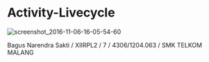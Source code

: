 # Activity-Livecycle

![screenshot_2016-11-06-16-05-54-60](https://cloud.githubusercontent.com/assets/22819761/20036472/c0818110-a43b-11e6-8dd5-a4b7dcac7477.png)


Bagus Narendra Sakti / XIIRPL2 / 7 / 4306/1204.063 / SMK TELKOM MALANG
